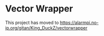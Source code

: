 # Vector Wrapper #

This project has moved to https://alarmpi.no-ip.org/gitan/King_DuckZ/vectorwrapper
